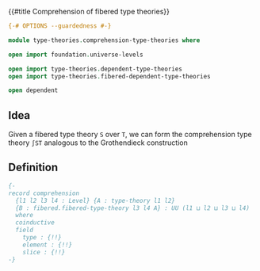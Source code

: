 {{#title  Comprehension of fibered type theories}}

```agda
{-# OPTIONS --guardedness #-}

module type-theories.comprehension-type-theories where

open import foundation.universe-levels

open import type-theories.dependent-type-theories
open import type-theories.fibered-dependent-type-theories

open dependent
```

## Idea

Given a fibered type theory `S` over `T`, we can form the comprehension type theory `∫ST` analogous to the Grothendieck construction

## Definition

```agda
{-
record comprehension
  {l1 l2 l3 l4 : Level} {A : type-theory l1 l2}
  {B : fibered.fibered-type-theory l3 l4 A} : UU (l1 ⊔ l2 ⊔ l3 ⊔ l4)
  where
  coinductive
  field
    type : {!!}
    element : {!!}
    slice : {!!}
-}
```
